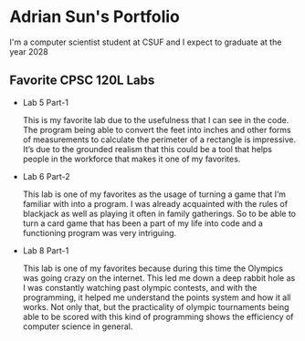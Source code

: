 # Adrian Sun's Portfolio

I'm a computer scientist student at CSUF and I expect to graduate at the year 2028

## Favorite CPSC 120L Labs
* Lab 5 Part-1
  
  This is my favorite lab due to the usefulness that I can see in the code. The program being able to convert the feet into inches and other forms of measurements to calculate the perimeter of a rectangle is impressive. It’s due to the grounded realism that this could be a tool that helps people in the workforce that makes it one of my favorites.
  
* Lab 6 Part-2
  
  This lab is one of my favorites as the usage of turning a game that I’m familiar with into a program. I was already acquainted with the rules of blackjack as well as playing it often in family gatherings. So to be able to turn a card game that has been a part of my life into code and a functioning program was very intriguing.
  
* Lab 8 Part-1
  
  This lab is one of my favorites because during this time the Olympics was going crazy on the internet. This led me down a deep rabbit hole as I was constantly watching past olympic contests, and with the programming, it helped me understand the points system and how it all works. Not only that, but the practicality of olympic tournaments being able to be scored with this kind of programming shows the efficiency of computer science in general.
